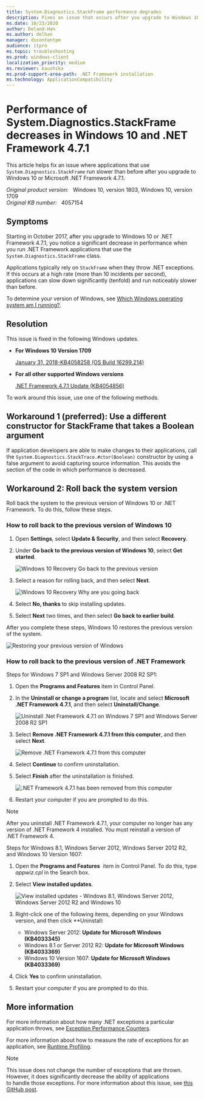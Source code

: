 ```yaml
---
title: System.Diagnostics.StackFrame performance degrades
description: Fixes an issue that occurs after you upgrade to Windows 10 or .NET Framework 4.7.1 in which applications that use System.Diagnostics.StackFrame run much slower than before.
ms.date: 10/23/2020
author: Deland-Han
ms.author: delhan
manager: dscontentpm
audience: itpro
ms.topic: troubleshooting
ms.prod: windows-client
localization_priority: medium
ms.reviewer: kaushika
ms.prod-support-area-path: .NET Framework installation
ms.technology: ApplicationCompatibility
---
```

# Performance of System.Diagnostics.StackFrame decreases in Windows 10 and .NET Framework 4.7.1

This article helps fix an issue where applications that use `System.Diagnostics.StackFrame` run slower than before after you upgrade to Windows 10 or Microsoft .NET Framework 4.7.1.

_Original product version:_ &nbsp; Windows 10, version 1803, Windows 10, version 1709  
_Original KB number:_ &nbsp; 4057154

## Symptoms

Starting in October 2017, after you upgrade to Windows 10 or .NET Framework 4.7.1, you notice a significant decrease in performance when you run .NET Framework applications that use the `System.Diagnostics.StackFrame` class.

Applications typically rely on `StackFrame` when they throw .NET exceptions. If this occurs at a high rate (more than 10 incidents per second), applications can slow down significantly (tenfold) and run noticeably slower than before.

To determine your version of Windows, see [Which Windows operating system am I running?](https://support.microsoft.com/help/13443/windows-which-operating-system).

## Resolution

This issue is fixed in the following Windows updates.

- **For Windows 10 Version 1709**  

    [January 31, 2018-KB4058258 (OS Build 16299.214)](https://support.microsoft.com/help/4058258)

- **For all other supported Windows versions**  

    [.NET Framework 4.7.1 Update (KB4054856)](https://support.microsoft.com/help/4054856)

To work around this issue, use one of the following methods.

## Workaround 1 (preferred): Use a different constructor for StackFrame that takes a Boolean argument

If application developers are able to make changes to their applications, call the `System.Diagnostics.StackTrace.#ctor(Boolean)` constructor by using a false argument to avoid capturing source information. This avoids the section of the code in which performance is decreased.

## Workaround 2: Roll back the system version

Roll back the system to the previous version of Windows 10 or .NET Framework. To do this, follow these steps.

### How to roll back to the previous version of Windows 10

1. Open **Settings**, select **Update & Security**, and then select **Recovery**.
2. Under **Go back to the previous version of Windows 10**, select **Get started**.

    ![Windows 10 Recovery Go back to the previous version](./media/system-diagnostics-stackframe-performance-degrades/get-started-button.png)  

3. Select a reason for rolling back, and then select **Next**.

    ![Windows 10 Recovery Why are you going back](./media/system-diagnostics-stackframe-performance-degrades/next-button.png)  

4. Select **No, thanks** to skip installing updates.
5. Select **Next** two times, and then select **Go back to earlier build**.

After you complete these steps, Windows 10 restores the previous version of the system.

![Restoring your previous version of Windows](./media/system-diagnostics-stackframe-performance-degrades/restoring-previous-verion.png)

### How to roll back to the previous version of .NET Framework

Steps for Windows 7 SP1 and Windows Server 2008 R2 SP1:

1. Open the **Programs and Features** item in Control Panel.
2. In the **Uninstall or change a program** list, locate and select **Microsoft .NET Framework 4.7.1**, and then select **Uninstall/Change**.

    ![Uninstall .Net Framework 4.7.1 on Windows 7 SP1 and Windows Server 2008 R2 SP1](./media/system-diagnostics-stackframe-performance-degrades/uninstall-donet-framework-4dot-7dot1.png)  

3. Select **Remove .NET Framework 4.7.1 from this computer**, and then select **Next**.

    ![Remove .NET Framework 4.7.1 from this computer](./media/system-diagnostics-stackframe-performance-degrades/remove-dotnet-4dot-7dot-1.png)  

4. Select **Continue** to confirm uninstallation.
5. Select **Finish** after the uninstallation is finished.

    ![.NET Framework 4.7.1 has been removed from this computer](./media/system-diagnostics-stackframe-performance-degrades/select-finish-button.png)  

6. Restart your computer if you are prompted to do this.

> [!NOTE]
> After you uninstall .NET Framework 4.7.1, your computer no longer has any version of .NET Framework 4 installed. You must reinstall a version of .NET Framework 4.

Steps for Windows 8.1, Windows Server 2012, Windows Server 2012 R2, and Windows 10 Version 1607:

1. Open the **Programs and Features**  item in Control Panel. To do this, type *appwiz.cpl* in the Search box.
2. Select **View installed updates**.

    ![View installed updates - Windows 8.1, Windows Server 2012, Windows Server 2012 R2 and Windows 10](./media/system-diagnostics-stackframe-performance-degrades/view-installed-updates.png)  

3. Right-click one of the following items, depending on your Windows version, and then click **Uninstall:

    - Windows Server 2012: **Update for Microsoft Windows (KB4033345)**  
    - Windows 8.1 or Server 2012 R2: **Update for Microsoft Windows (KB4033369)**  
    - Windows 10 Version 1607: **Update for Microsoft Windows (KB4033369)**

4. Click **Yes** to confirm uninstallation.
5. Restart your computer if you are prompted to do this.

## More information

For more information about how many .NET exceptions a particular application throws, see [Exception Performance Counters](/previous-versions/dotnet/netframework-4.0/kfhcywhs(v=vs.100)).

For more information about how to measure the rate of exceptions for an application, see [Runtime Profiling](/previous-versions/dotnet/netframework-4.0/w4bz2147(v=vs.100)).

> [!NOTE]
> This issue does not change the number of exceptions that are thrown. However, it does significantly decrease the ability of applications to handle those exceptions. For more information about this issue, see [this GitHub post](https://github.com/Microsoft/dotnet/blob/master/releases/net471/KnownIssues/517815-BCL%20Applications%20making%20heavy%20use%20of%20System.Diagnostics.StackTrace%20might%20run%20more%20slowly%20on%20.NET%204.7.1.md).
